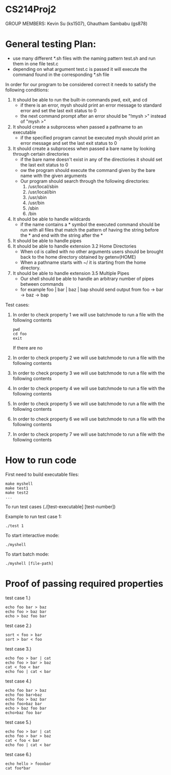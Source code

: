 # CS214Proj2

GROUP MEMBERS: Kevin Su (ks1507), Ghautham Sambabu (gs878)


# General testing Plan:

- use many different *.sh files with the naming pattern test<x>.sh and run them in one file test.c
- depending on what argument test.c is passed it will execute the command found in the corresponding *.sh file

In order for our program to be considered correct it needs to satisfy the following conditions:

1. It should be able to run the built-in commands pwd, exit, and cd 
    - if there is an error, mysh should print an error message to standard error and set the last exit status to 0
    - the next command prompt after an error should be "!mysh >" instead of "mysh >"
2. It should create a subprocess when passed a pathname to an executable
    - if the specified program cannot be executed mysh should print an error message and set the last exit status to 0
3. It should create a subprocess when passed a bare name by looking through certain directories
    - if the bare name doesn't exist in any of the directiories it should set the last exit status to 0
    - ow the program should execute the command given by the bare name with the given arguments
    - Our program should search through the following directories: 
        1. /usr/local/sbin
        2. /usr/local/bin
        3. /usr/sbin
        4. /usr/bin
        5. /sbin
        6. /bin
4. It should be able to handle wildcards
    - if the name contains a * symbol the executed command should be run with all files that match the pattern of having the string before the * and end with the string after the *
5. It should be able to handle pipes
6. It should be able to handle extension 3.2 Home Directories
    - When cd is called with no other arguments users should be brought back to the home directory obtained by getenv(HOME)
    - When a pathname starts with ~/ it is starting from the home directory.
7. It should be able to handle extension 3.5 Multiple Pipes 
    - Our shell should be able to handle an arbitrary number of pipes between commands 
    - for example foo | bar | baz | bap should send output from foo -> bar -> baz -> bap
    
Test cases:
    
1. In order to check property 1 we will use batchmode to run a file with the following contents
    
    ```
    pwd
    cd foo
    exit
    ```
    
   If there are no 
    
2. In order to check property 2 we will use batchmode to run a file with the following contents
    
3. In order to check property 3 we will use batchmode to run a file with the following contents
    
4. In order to check property 4 we will use batchmode to run a file with the following contents    
    
5. In order to check property 5 we will use batchmode to run a file with the following contents    

6. In order to check property 6 we will use batchmode to run a file with the following contents    
    
7. In order to check property 7 we will use batchmode to run a file with the following contents    
    

    
# How to run code

First need to build executable files:

```
make myshell
make test1
make test2
...
```

To run test cases (./[test-executable] [test-number])
    
Example to run test case 1:

```
./test 1
```

To start interactive mode: 
```
./myshell
```
To start batch mode: 
```
./myshell [file-path]    
```

# Proof of passing required properties
    
test case 1.)

```
echo foo bar > baz
echo foo > baz bar
echo > baz foo bar
```

test case 2.)
    
```
sort < foo > bar
sort > bar < foo
```
                    
test case 3.)

```
echo foo > bar | cat
echo foo > bar > baz
cat < foo < bar
echo foo | cat < bar
```                    
test case 4.)                   
```
echo foo bar > baz
echo foo bar>baz
echo foo > baz bar
echo foo>baz bar
echo > baz foo bar
echo>baz foo bar
```                         

test case 5.)
```
echo foo > bar | cat
echo foo > bar > baz
cat < foo < bar
echo foo | cat < bar
```             
test case 6.)
```
echo hello > fooxbar
cat foo*bar
```
